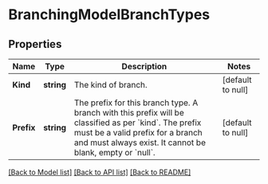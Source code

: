 # BranchingModelBranchTypes

## Properties
Name | Type | Description | Notes
------------ | ------------- | ------------- | -------------
**Kind** | **string** | The kind of branch. | [default to null]
**Prefix** | **string** | The prefix for this branch type. A branch with this prefix will be classified as per &#x60;kind&#x60;. The prefix must be a valid prefix for a branch and must always exist. It cannot be blank, empty or &#x60;null&#x60;. | [default to null]

[[Back to Model list]](../README.md#documentation-for-models) [[Back to API list]](../README.md#documentation-for-api-endpoints) [[Back to README]](../README.md)

